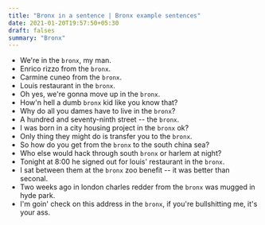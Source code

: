 ```yaml
---
title: "Bronx in a sentence | Bronx example sentences"
date: 2021-01-20T19:57:50+05:30
draft: falses
summary: "Bronx"
---
```

- We're in the `bronx`, my man.
- Enrico rizzo from the `bronx`.
- Carmine cuneo from the `bronx`.
- Louis restaurant in the `bronx`.
- Oh yes, we're gonna move up in the `bronx`.
- How'n hell a dumb `bronx` kid like you know that?
- Why do all you dames have to live in the `bronx`?
- A hundred and seventy-ninth street -- the `bronx`.
- I was born in a city housing project in the `bronx` ok?
- Only thing they might do is transfer you to the `bronx`.
- So how do you get from the `bronx` to the south china sea?
- Who else would hack through south `bronx` or harlem at night?
- Tonight at 8:00 he signed out for louis' restaurant in the `bronx`.
- I sat between them at the `bronx` zoo benefit -- it was better than seconal.
- Two weeks ago in london charles redder from the `bronx` was mugged in hyde park.
- I'm goin' check on this address in the `bronx`, if you're bullshitting me, it's your ass.
                 
